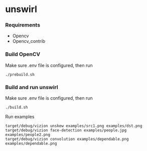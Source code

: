 # unswirl

### Requirements
* Opencv
* Opencv_contrib

### Build OpenCV
Make sure .env file is configured, then run
```
./prebuild.sh
```

### Build and run unswirl
Make sure .env file is configured, then run
```
./build.sh
```

Run examples
```
target/debug/vizion unskew examples/src1.png examples/dst.png
target/debug/vizion face-detection examples/people.jpg examples/people2.png
target/debug/vizion convolution examples/dependable.png examples/dependable.png
```
